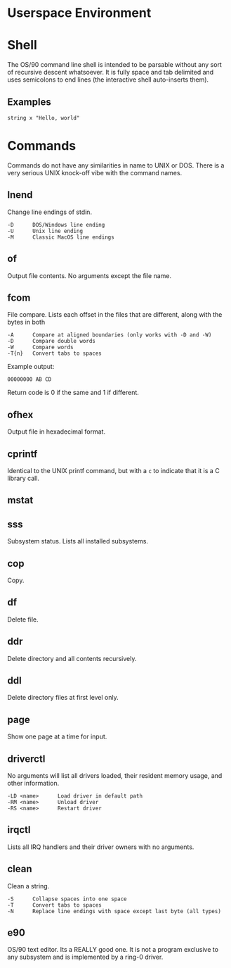 # Userspace Environment

# Shell

The OS/90 command line shell is intended to be parsable without any sort of recursive descent whatsoever. It is fully space and tab delimited and uses semicolons to end lines (the interactive shell auto-inserts them).

## Examples

```
string x "Hello, world"
```

# Commands

Commands do not have any similarities in name to UNIX or DOS. There is a very serious UNIX knock-off vibe with the command names.

## lnend

Change line endings of stdin.

```
-D      DOS/Windows line ending
-U      Unix line ending
-M      Classic MacOS line endings
```

## of

Output file contents. No arguments except the file name.

## fcom

File compare. Lists each offset in the files that are different, along with the bytes in both

```
-A      Compare at aligned boundaries (only works with -D and -W)
-D      Compare double words
-W      Compare words
-T{n}   Convert tabs to spaces
```

Example output:
```
00000000 AB CD
```

Return code is 0 if the same and 1 if different.

## ofhex

Output file in hexadecimal format.

## cprintf

Identical to the UNIX printf command, but with a `c` to indicate that it is a C library call.

## mstat

## sss

Subsystem status. Lists all installed subsystems.

## cop

Copy.

## df

Delete file.

## ddr

Delete directory and all contents recursively.

## ddl

Delete directory files at first level only.

## page

Show one page at a time for input.

## driverctl

No arguments will list all drivers loaded, their resident memory usage, and other information.

```
-LD <name>      Load driver in default path
-RM <name>      Unload driver
-RS <name>      Restart driver
```

## irqctl

Lists all IRQ handlers and their driver owners with no arguments.

## clean

Clean a string.

```
-S      Collapse spaces into one space
-T      Convert tabs to spaces
-N      Replace line endings with space except last byte (all types)
```

## e90

OS/90 text editor. Its a REALLY good one. It is not a program exclusive to any subsystem and is implemented by a ring-0 driver.
